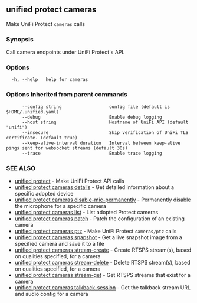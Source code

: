 ## unified protect cameras

Make UniFi Protect `cameras` calls

### Synopsis

Call camera endpoints under UniFi Protect's API.

### Options

```
  -h, --help   help for cameras
```

### Options inherited from parent commands

```
      --config string                  config file (default is $HOME/.unified.yaml)
      --debug                          Enable debug logging
      --host string                    Hostname of UniFi API (default "unifi")
      --insecure                       Skip verification of UniFi TLS certificate. (default true)
      --keep-alive-interval duration   Interval between keep-alive pings sent for websocket streams (default 30s)
      --trace                          Enable trace logging
```

### SEE ALSO

* [unified protect](unified_protect.md)	 - Make UniFi Protect API calls
* [unified protect cameras details](unified_protect_cameras_details.md)	 - Get detailed information about a specific adopted device
* [unified protect cameras disable-mic-permanently](unified_protect_cameras_disable-mic-permanently.md)	 - Permanently disable the microphone for a specific camera
* [unified protect cameras list](unified_protect_cameras_list.md)	 - List adopted Protect cameras
* [unified protect cameras patch](unified_protect_cameras_patch.md)	 - Patch the configuration of an existing camera
* [unified protect cameras ptz](unified_protect_cameras_ptz.md)	 - Make UniFi Protect `cameras/ptz` calls
* [unified protect cameras snapshot](unified_protect_cameras_snapshot.md)	 - Get a live snapshot image from a specified camera and save it to a file
* [unified protect cameras stream-create](unified_protect_cameras_stream-create.md)	 - Create RTSPS stream(s), based on qualities specified, for a camera
* [unified protect cameras stream-delete](unified_protect_cameras_stream-delete.md)	 - Delete RTSPS stream(s), based on qualities specified, for a camera
* [unified protect cameras stream-get](unified_protect_cameras_stream-get.md)	 - Get RTSPS streams that exist for a camera
* [unified protect cameras talkback-session](unified_protect_cameras_talkback-session.md)	 - Get the talkback stream URL and audio config for a camera

